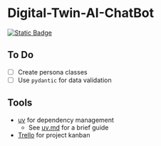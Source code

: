 # Digital-Twin-AI-ChatBot
[![Static Badge](https://img.shields.io/badge/Trello-Kanban-blue?style=flat&logo=trello&logoSize=auto)](https://trello.com/invite/b/68df8720f3a0b9358e3185e0/ATTI3cda1388218acd2b02eaf76dfd1ed374FD152D68/digital-twin)

## To Do
- [ ] Create persona classes
- [ ] Use `pydantic` for data validation

## Tools
- [uv](https://github.com/astral-sh/uv) for dependency management
    - See [uv.md](docs/uv.md) for a brief guide
- [Trello](https://trello.com/invite/b/68df8720f3a0b9358e3185e0/ATTIf4dc42546f45cbc8140669f8207642abE25BF06A/digital-twin) for project kanban
